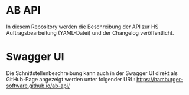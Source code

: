 # AB API
In diesem Repository werden die Beschreibung der API zur HS Auftragsbearbeitung (YAML-Datei) und der Changelog veröffentlicht.

# Swagger UI
Die Schnittstellenbeschreibung kann auch in der Swagger UI direkt als GitHub-Page angezeigt werden unter folgender URL:
https://hamburger-software.github.io/ab-api/
